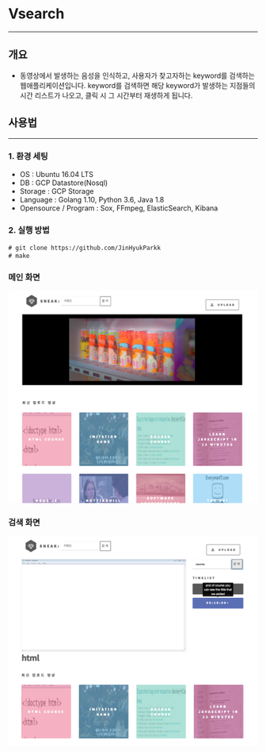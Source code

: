 # Vsearch
-------------
## 개요
 - 동영상에서 발생하는 음성을 인식하고, 사용자가 찾고자하는 keyword를 검색하는 웹애플리케이션입니다. keyword를 검색하면 해당 keyword가 발생하는 지점들의 시간 리스트가 나오고, 클릭 시 그 시간부터 재생하게 됩니다. 

## 사용법
-------------
### 1. 환경 세팅
- OS : Ubuntu 16.04 LTS
- DB : GCP Datastore(Nosql)
- Storage : GCP Storage
- Language : Golang 1.10, Python 3.6, Java 1.8
- Opensource / Program : Sox, FFmpeg, ElasticSearch, Kibana

### 2. 실행 방법
```
# git clone https://github.com/JinHyukParkk
# make
```

### 메인 화면
 ![main](./screenshot/mainPage.png)

### 검색 화면
 ![main](./screenshot/searchPage.png)

